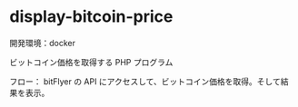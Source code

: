 # display-bitcoin-price

開発環境：docker

ビットコイン価格を取得する PHP プログラム

フロー： bitFlyer の API にアクセスして、ビットコイン価格を取得。そして結果を表示。
